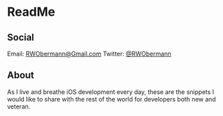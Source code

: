 ReadMe
============

Social
------

Email: RWObermann@Gmail.com
Twitter: [@RWObermann](http://twitter.com/RWObermann)

About
-----

As I live and breathe iOS development every day, these are the snippets I would like to share with the rest of the world for developers both new and veteran. 
